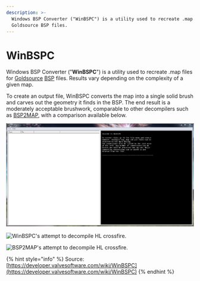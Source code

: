 ```yaml
---
description: >-
  Windows BSP Converter ("WinBSPC") is a utility used to recreate .map files for
  Goldsource BSP files.
---
```


# WinBSPC

Windows BSP Converter ("**WinBSPC**") is a utility used to recreate .map files for [Goldsource](https://developer.valvesoftware.com/wiki/Goldsource) [BSP](https://developer.valvesoftware.com/wiki/BSP) files. Results vary depending on the complexity of a given map.

To create an output file, WinBSPC converts the map into a single solid brush and carves out the geometry it finds in the BSP. The end result is a moderately acceptable brushwork, comparable to other decompilers such as [BSP2MAP](bsp2map.md), with a comparison available below.

![WinBSPC after opening](../../../../../.gitbook/assets/WinBSPC.jpg)

![WinBSPC's attempt to decompile HL crossfire.](../../../../../.gitbook/assets/Crossfire\_winbspc.png)

![BSP2MAP's attempt to decompile HL crossfire.](../../../../../.gitbook/assets/Crossfire\_bsp2map.png)

{% hint style="info" %}
Source: [https://developer.valvesoftware.com/wiki/WinBSPC](https://developer.valvesoftware.com/wiki/WinBSPC)
{% endhint %}
